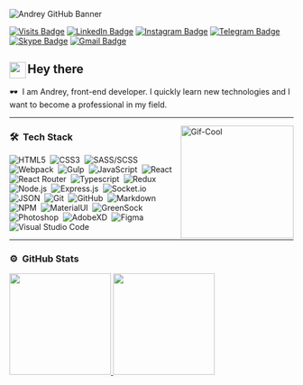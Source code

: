 ![Andrey GitHub Banner](./assets/GitHubHeader.jpg)

[![Visits Badge](https://badges.pufler.dev/visits/androfficial/androfficial)](https://github.com/androfficial)
[![LinkedIn Badge](https://img.shields.io/badge/LinkedIn-Profile-blue?style=flat&logo=linkedin)](https://www.linkedin.com/in/andrii-nkn)
[![Instagram Badge](https://img.shields.io/badge/Instagram-Profile-da4763?style=flat&logo=instagram&logoColor=white)](https://www.instagram.com/and.r.official)
[![Telegram Badge](https://img.shields.io/badge/Telegram-Profile-3390ec?style=flat&logo=telegram)](https://t.me/MistrixOreo)
[![Skype Badge](https://img.shields.io/badge/Skype-Profile-00Aff0?style=flat&logo=skype&logoColor=white)](https://join.skype.com/invite/zGlHz1PtI8uA)
[![Gmail Badge](https://img.shields.io/badge/Gmail-ea4335?style=flat&logo=Gmail&logoColor=white)](mailto:andriinkn@gmail.com)

## <img src="https://media.giphy.com/media/hvRJCLFzcasrR4ia7z/giphy.gif" width="29px" align="left">Hey there

:dark_sunglasses: &nbsp;I am Andrey, front-end developer.
I quickly learn new technologies and I want to become a professional in my field.

---

<img src="./assets/cool.gif" width="200" align="right" alt="Gif-Cool">

### :hammer_and_wrench: &nbsp;Tech Stack

![HTML5](https://img.shields.io/badge/HTML5-483D8B?style=flat-square&logo=html5)&nbsp;
![CSS3](https://img.shields.io/badge/CSS3-483D8B?style=flat-square&logo=css3)&nbsp;
![SASS/SCSS](https://img.shields.io/badge/SASS/SCSS-483D8B?style=flat-square&logo=sass)&nbsp;
![Webpack](https://img.shields.io/badge/Webpack-483D8B?style=flat-square&logo=webpack)&nbsp;
![Gulp](https://img.shields.io/badge/Gulp-483D8B?style=flat-square&logo=gulp)&nbsp;
![JavaScript](https://img.shields.io/badge/JavaScript-483D8B?style=flat-square&logo=javascript)&nbsp;
![React](https://img.shields.io/badge/React-483D8B?style=flat-square&logo=react)&nbsp;
![React Router](https://img.shields.io/badge/React%20Router-483D8B?style=flat-square&logo=react%20router)&nbsp;
![Typescript](https://img.shields.io/badge/Typescript-483D8B?style=flat-square&logo=typescript)&nbsp;
![Redux](https://img.shields.io/badge/Redux-483D8B?style=flat-square&logo=redux)&nbsp;
![Node.js](https://img.shields.io/badge/Node.js-483D8B?style=flat-square&logo=node.js)&nbsp;
![Express.js](https://img.shields.io/badge/Express.js-483D8B?style=flat-square&logo=express)&nbsp;
![Socket.io](https://img.shields.io/badge/Socket.io-483D8B?style=flat-square&logo=socket.io)&nbsp;
![JSON](https://img.shields.io/badge/JSON-483D8B?style=flat-square&logo=json)&nbsp;
![Git](https://img.shields.io/badge/Git-483D8B?style=flat-square&logo=git)&nbsp;
![GitHub](https://img.shields.io/badge/GitHub-483D8B?style=flat-square&logo=github)&nbsp;
![Markdown](https://img.shields.io/badge/Markdown-483D8B?style=flat-square&logo=markdown)&nbsp;
![NPM](https://img.shields.io/badge/NPM-483D8B?style=flat-square&logo=npm)&nbsp;
![MaterialUI](https://img.shields.io/badge/MaterialUI-483D8B?style=flat-square&logo=material-ui)&nbsp;
![GreenSock](https://img.shields.io/badge/GreenSock-483D8B?style=flat-square&logo=greensock)&nbsp;
![Photoshop](https://img.shields.io/badge/Photoshop-483D8B?style=flat-square&logo=adobe%20photoshop)&nbsp;
![AdobeXD](https://img.shields.io/badge/AdobeXD-483D8B?style=flat-square&logo=adobexd)&nbsp;
![Figma](https://img.shields.io/badge/Figma-483D8B?style=flat-square&logo=figma)&nbsp;
![Visual Studio Code](https://img.shields.io/badge/Visual%20Studio%20Code-483D8B?style=flat-square&logo=Visual%20Studio%20Code)

---

### :gear: &nbsp;GitHub Stats

<p align="left">
  <a href="https://github.com/androfficial">
    <img height="180em" src="https://github-readme-stats.vercel.app/api?username=androfficial&show_icons=true&theme=aura_dark"/>
    <img height="180em" src="https://github-readme-stats.vercel.app/api/top-langs/?username=androfficial&layout=compact&theme=aura_dark"/>
  </a>
</p>
